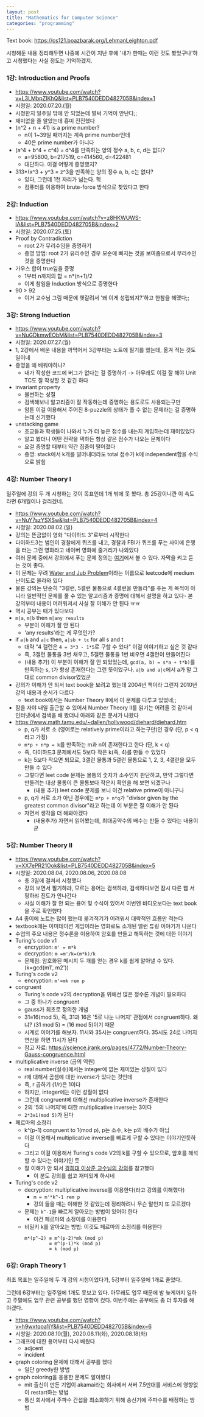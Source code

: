 ```yaml
---
layout: post
title: "Mathematics for Computer Science"
categories: "programming"
---
```


Text book: https://cs121.boazbarak.org/LehmanLeighton.pdf

시청해둔 내용 정리해두면 나중에 시간이 지난 후에 '내가 한때는 이런 것도 봤었구나'하고 시청했다는 사실 정도는 기억하겠지.

### 1강: Introduction and Proofs

- https://www.youtube.com/watch?v=L3LMbpZIKhQ&list=PLB7540DEDD482705B&index=1
- 시청일: 2020.07.20.(월)
- 시청한지 일주일 밖에 안 되었는데 벌써 기억이 안난다;;
- 재미없을 줄 알았는데 흥미 진진했다
- (n^2 + n + 41) is a prime number?
    - n이 1~39일 때까지는 계속 prime number인데
    - 40은 prime number가 아니다
- (a^4 + b^4 + c^4) = d^4를 만족하는 양의 정수 a, b, c, d는 없다?
    - a=95800, b=217519, c=414560, d=422481
    - 대단하다. 이걸 어떻게 증명했지?
- 313\*(x^3 + y^3 = z^3을 만족하는 양의 정수 a, b, c는 없다?
    - 있다, 그런데 1천 자리가 넘는다. 헉
    - 컴퓨터를 이용하여 brute-force 방식으로 찾았다고 한다

### 2강: Induction

- https://www.youtube.com/watch?v=z8HKWUWS-lA&list=PLB7540DEDD482705B&index=2
- 시청일: 2020.07.25.(토)
- Proof by Contradiction
    - root 2가 무리수임을 증명하기
    - 증명 방법: root 2가 유리수인 경우 모순에 빠지는 것을 보여줌으로서 무리수인 것을 증명한다
- 가우스 합이 true임을 증명
    - 1부터 n까지의 합 = n\*(n+1)/2
    - 이게 참임을 Induction 방식으로 증명한다
- 90 > 92
    - 이거 교수님 그림 때문에 헷갈려서 '왜 이게 성립되지?'하고 한참을 헤맸다;;

### 3강: Strong Induction

- https://www.youtube.com/watch?v=NuGDkmwEObM&list=PLB7540DEDD482705B&index=3
- 시청일: 2020.07.27.(월)
- 1, 2강에서 배운 내용을 까먹어서 3강부터는 노트에 필기를 했는데, 옮겨 적는 것도 일이네
- 증명을 왜 배워야하나?
    - 내가 작성한 코드에 버그가 없다는 걸 증명하기 -> 아무래도 이걸 잘 해야 Unit TC도 잘 작성할 것 같긴 하다
- invariant property
    - 불변하는 성질
    - 검색해보니 알고리즘이 잘 작동하는데 증명하는 용도로도 사용되는구만
    - 암튼 이걸 이용해서 주어진 8-puzzle의 상태가 풀 수 없는 문제라는 걸 증명하는데 신기했다
- unstacking game
    - 조교들과 학생들이 나와서 누가 더 높은 점수를 내는지 게임하는데 재미있었다
    - 알고 봤더니 어떤 전략을 택하든 항상 같은 점수가 나오는 문제이다
    - 요걸 증명할 때부터 약간 집중이 떨어졌다
    - 증명: stack에서 k개를 덜어내더라도 total 점수가 k에 independent함을 수식으로 밝힘

### 4강: Number Theory I

일주일에 강의 두 개 시청하는 것이 목표인데 1개 밖에 못 봤다. 총 25강이니깐 이 속도라면 6개월이나 걸리겠네.

- https://www.youtube.com/watch?v=NuY7szYSXSw&list=PLB7540DEDD482705B&index=4
- 시청일: 2020.08.02.(일)
- 강의는 뜬금없이 영화 "다이하드 3"로부터 시작한다
- 다이하드3는 범인이 경찰에게 퀴즈를 내고, 경찰과 FBI가 퀴즈를 푸는 사이에 은행을 터는 그런 영화라고 네이버 영화에 줄거리가 나와있다
- 여러 문제 중에서 강의에서 푸는 문제 정의는 [여기](https://www.youtube.com/watch?v=NuY7szYSXSw&feature=youtu.be&t=205)에서 볼 수 있다. 자막을 켜고 듣는 것이 좋다.
- 이 문제는 무려 [Water and Jub Problem](https://leetcode.com/problems/water-and-jug-problem/)이라는 이름으로 leetcode에 medium 난이도로 올라와 있다
- 물론 강의는 단순히 "3갤런, 5갤런 물통으로 4갤런을 만들라"를 푸는 게 목적이 아니라 일반적인 문제를 풀 수 있는 알고리즘과 증명에 대해서 설명을 하고 있다- 본 강의부터 내용이 어려워져서 사실 잘 이해가 안 된다 ㅠㅠ
- 역시 공부는 때가 있다보다
- `m|a`, `m|b` then `m|any results`
    - 부분이 이해가 잘 안 된다
    - 'any results'라는 게 무엇인가?
- if `a|b` and `a|c` then, `a|sb + tc` for all s and t
    - 대략 "4 갤런은 `4 = 3*3 - 1*5`로 구할 수 있다" 이걸 이야기하고 싶은 것 같다
    - 즉, 3갤런 물통을 3번 채우고, 5갤런 물통을 1번 비우면 4갤런이 만들어진다
    - (내용 추가) 이 부분이 이해가 잘 안 되었었는데, `gcd(a, b) = s*a + t*b)`를 만족하는 s, t가 항상 존재한다는 그런 뜻이었구나. `a|b and a|c`에서 a가 말 그대로 common divisor였었군
- 강의가 이해가 안 되서 text book을 보려고 했는데 2004년 책이라 그런지 2010년 강의 내용과 순서가 다르다
    - text book에서는 Number Theory II에서 이 문제를 다루고 있었네;;
- 잠을 자야 내일 출근할 수 있어서 Number Theory II를 읽기는 어려울 것 같아서 인터넷에서 검색을 배 봤더니 아래와 같은 문서가 나왔다
- https://www.math.tamu.edu/~dallen/hollywood/diehard/diehard.htm
    - p, q가 서로 소 (영어로는 relatively prime이라고 하는구만)인 경우 (단, p < q라고 가정)
    - `m*p + n*p = k`를 만족하는 m과 n이 존재한다고 한다 (단, k < q)
    - 즉, 다이하드3 문제에서도 5보다 작은 k(즉, 4)를 만들 수 있었다
    - k는 5보다 작으면 되므로, 3갤런 물통과 5갤런 물통으로 1, 2, 3, 4갤런을 모두 만들 수 있다
    - 그렇다면 leet code 문제는 몰통의 숫자가 소수인지 판단하고, 만약 그렇다면 만들려는 대상 물통이 큰 물통보다 작은지 확인을 해 보면 되겠구나
        - (내용 추가) leet code 문제를 보니 이건 relative prime이 아니구나
    - p, q가 서로 소가 아닌 경우에는 `m*p + n*q`가 "divisor given by the greatest common divisor"라고 하는데 이 부분은 잘 이해가 안 된다
    - 자면서 생각을 더 해봐야겠다
        - (내용추가) 자면서 읽어봤는데, 최대공약수의 배수는 만들 수 있다는 내용이군

### 5강: Number Theory II

- https://www.youtube.com/watch?v=XX7ePR21Ook&list=PLB7540DEDD482705B&index=5
- 시청일: 2020.08.04, 2020.08.06, 2020.08.08
    - 총 3일에 걸쳐서 시청했다
    - 강의 보면서 필기하랴, 모르는 용어는 검색하랴, 검색하다보면 잠시 다른 웹 서핑하랴 진도가 안나간다
    - 사실 이해가 잘 안 되는 용어 및 수식이 있어서 이번엔 비디오보다는 text book을 주로 확인했다
- A4 종이에 노트는 많이 했는데 옮겨적기가 어려워서 대략적인 흐름만 적는다
- textbook에는 이미테이션 게임이라는 영화로도 소개된 앨런 튜링 이야기가 나온다
- 수업의 주요 내용은 정수론을 이용하여 암호를 만들고 해독하는 것에 대한 이야기
- Turing's code v1
    - encryption: `m' = m*k`
    - decryption: `m =m'/k=(m*k)/k`
    - 문제점: 암호화된 메시지 두 개를 얻는 경우 k를 쉽게 알아낼 수 있다. (k=gcd(m1', m2'))
- Turing's code v2
    - encryption: `m'=mk rem p`
- congruent
    - Turing's code v2의 decryption을 위해선 많은 정수론 개념이 필요하다
    - 그 중 하나가 congruent
    - gauss가 최초로 정의한 개념
    - 31≡16(mod 5), 즉, 31과 16은 '5로 나눈 나머지' 관점에서 congruent하다. 왜냐? (31 mod 5) = (16 mod 5)이기 때문
    - 시계로 이야기를 해보자. 11시와 35시는 congruent하다. 35시도 24로 나머지 연산을 하면 11시가 된다
    - 참고 자료: https://science.jrank.org/pages/4772/Number-Theory-Gauss-congruence.html
- multiplicative inverse (곱의 역원)
    - real number(실수)에서는 integer에 없는 재미있는 성질이 있다
    - r에 대해서 곱셈에 대한 inverse가 있다는 것인데
    - 즉, r 곱하기 (1/r)은 1이다
    - 하지만, integer에는 이런 성질이 없다
    - 그런데 congruent에 대해선 multiplicative inverse가 존재한다
    - 2의 '5의 나머지'에 대한 multiplicative inverse는 3이다
    - `2*3≡1(mod 5)`가 된다
- 페르마의 소정리
    - k^(p-1) congruent to 1(mod p), p는 소수, k는 p의 배수가 아님
    - 이걸 이용해서 multiplicative inverse를 빠르게 구할 수 있다는 이야기인듯하다
    - 그리고 이걸 이용해서 Turing's code V2의 k를 구할 수 있으므로, 암호를 해석할 수 있다는 이야기인 듯
    - 잘 이해가 안 되서 [경희대 이상준 교수님의 강의](https://youtu.be/sWJtKpYNzk0?t=848)를 참고했다
        - 이 분도 강의를 쉽고 재미있게 하시네 
- Turing's code v2
    - decryption: multiplicative inverse를 이용한다(라고 강의를 이해했다)
        - `m = m'*k^-1 rem p`
        - 강의 들을 때는 이해한 것 같았는데 정리하려니 무슨 말인지 또 모르겠다
    - 문제는 `k^-1`을 빠르게 알아오는 방법이 있어야 한다
        - 이건 페르마의 소정이를 이용한다
    - 비밀키 k를 알아오는 방법: 이것도 페르마의 소정리를 이용한다
        ```
        m*(p^−2) ≡ m^(p-2)*mk (mod p)
                 ≡ m^(p-1)*k (mod p)
                 ≡ k (mod p)
        ```
### 6강: Graph Theory 1

최초 목표는 일주일에 두 개 강의 시청이었다가, 5강부터 일주일에 1개로 줄었다.

그런데 6강부터는 일주일에 1개도 못보고 있다. 아무래도 업무 때문에 밤 늦게까지 일하고 주말에도 업무 관련 공부를 했던 영향이 컸다. 이번주에는 공부에도 좀 더 투자를 해야겠다.

- https://www.youtube.com/watch?v=h9wxtqoa1jY&list=PLB7540DEDD482705B&index=6
- 시청일: 2020.08.10(월), 2020.08.11(화), 2020.08.18(화)
- 그래프에 대한 용어부터 다시 배웠다
    - adjcent
    - incident
- graph coloring 문제에 대해서 공부를 했다
    - 일단 greedy한 방법
- graph coloring을 응용한 문제도 알아봤다
    - mit 출신이 만든 기업이 akamai라는 회사에서 서버 7.5만대를 서비스에 영향없이 restart하는 방법
    - 통신 회사에서 주파수 간섭을 최소화하기 위해 송신기에 주파수를 배정하는 방법

